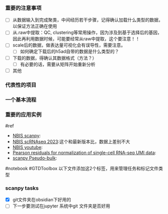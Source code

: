 
### 重要的注意事项

- [ ] 从数据输入到完成聚类，中间经历若干步骤，记得确认加载什么类型的数据，以保证方法正确在使用
- [ ] 从.raw中提取：QC, clustering等常用操作，因为涉及到基于选择后的基因，因此再利用数据时候，可能要经常从raw中提取，这个要注意！！
- [ ] scale后的数据，做表达量可视化会有误导性，需要注意。
  - [ ] 如何确定下载后的h5ad自带的数据是什么类型的？
- [ ] 下载的数据，得确认其数据格式（方法？）
  - [ ] 有必要的话，需要从矩阵开始重新分析
- [ ] 其他

### 代表性的项目

### 一个基本流程

### 重要的应用实例

#ref

- [NBIS scanpy](https://nbisweden.github.io/workshop-scRNAseq/home_contents.html): 
- [NBIS scRNAseq 2023](https://nbisweden.github.io/workshop-scrnaseq-2023/):这个和最新版本比，数据上差别不大
- [NBIS youtube](https://youtube.com/playlist?list=PLBsJUKzoJTHQA4Qg1yc1RRY2Km4t4vEeN&si=p37W8NwQREqf617q):
- [Pearson residuals for normalization of single-cell RNA-seq UMI data](https://genomebiology.biomedcentral.com/articles/10.1186/s13059-021-02451-7):
- [scanpy Pseudo-bulk](https://decoupler-py.readthedocs.io/en/latest/notebooks/pseudobulk.html):

#notebook #GTDToolbox 以下文件添加这2个标签，用来管理任务和标记文件类型

### scanpy tasks

- [x] git文件夹在obsidian下好用的
- [ ] 下一步要测试在jupyter 系统中git 文件夹是否好用
